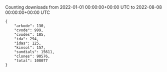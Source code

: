 
Counting downloads from 2022-01-01 00:00:00+00:00 UTC to 2022-08-08 00:00:00+00:00 UTC

```
{
    "arkode": 130,
    "cvode": 999,
    "cvodes": 185,
    "ida": 294,
    "idas": 125,
    "kinsol": 157,
    "sundials": 15611,
    "clones": 90576,
    "total": 108077
}
```
